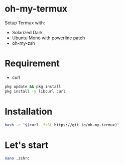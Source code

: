 # oh-my-termux

Setup Termux with:

 - Solarized Dark
 - Ubuntu Mono with powerline patch
 - oh-my-zsh

# Requirement
- curl
```bash
pkg update && pkg install
pkg install -y libcurl curl
```

# Installation
```bash
bash -c "$(curl -fsSL https://git.io/oh-my-termux)"
```
# Let's start
```bash
nano .zshrc
```
